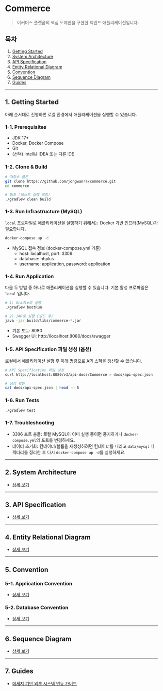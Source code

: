 # Commerce

> 이커머스 플랫폼의 핵심 도메인을 구현한 백엔드 애플리케이션입니다.

## 목차

1. [Getting Started](#1-getting-started)
2. [System Architecture](#2-system-architecture)
3. [API Specification](#3-api-specification)
4. [Entity Relational Diagram](#4-entity-relational-diagram)
5. [Convention](#5-convention)
6. [Sequence Diagram](#6-sequence-diagram)
7. [Guides](#7-guides)

---

## 1. Getting Started

아래 순서대로 진행하면 로컬 환경에서 애플리케이션을 실행할 수 있습니다.

### 1-1. Prerequisites

- JDK 17+
- Docker, Docker Compose
- Git
- (선택) IntelliJ IDEA 또는 다른 IDE

### 1-2. Clone & Build

```bash
# 저장소 클론
git clone https://github.com/jongwanra/commerce.git
cd commerce

# 빌드 (테스트 실행 포함)
./gradlew clean build
```

### 1-3. Run Infrastructure (MySQL)

`local` 프로파일로 애플리케이션을 실행하기 위해서는 Docker 기반 인프라(MySQL)가 필요합니다.

```bash
docker-compose up -d
```

- MySQL 접속 정보 (docker-compose.yml 기준)
    - host: localhost, port: 3306
    - database: hhplus
    - username: application, password: application

### 1-4. Run Application

다음 두 방법 중 하나로 애플리케이션을 실행할 수 있습니다. 기본 활성 프로파일은 `local` 입니다.

```bash
# 1) Gradle로 실행
./gradlew bootRun

# 2) JAR로 실행 (빌드 후)
java -jar build/libs/commerce-*.jar
```

- 기본 포트: 8080
- Swagger UI: http://localhost:8080/docs/swagger

### 1-5. API Specification 파일 생성 (옵션)

로컬에서 애플리케이션 실행 후 아래 명령으로 API 스펙을 갱신할 수 있습니다.

```bash
# API Specification 파일 생성
curl http://localhost:8080/v3/api-docs/Commerce > docs/api-spec.json

# 생성 확인
cat docs/api-spec.json | head -n 5
```

### 1-6. Run Tests

```bash
./gradlew test
```

### 1-7. Troubleshooting

- 3306 포트 충돌: 로컬 MySQL이 이미 실행 중이면 중지하거나 `docker-compose.yml`의 포트를 변경하세요.
- 데이터 초기화: 컨테이너/볼륨을 재생성하려면 컨테이너를 내리고 `data/mysql` 디렉터리를 정리한 후 다시 `docker-compose up -d`를 실행하세요.

---

## 2. System Architecture

- [상세 보기](docs/system_architecture.md)

---

## 3. API Specification

- [상세 보기](https://petstore.swagger.io/?url=https://raw.githubusercontent.com/jongwanra/commerce/jongwanra/impl/docs/api-spec.json)

---

## 4. Entity Relational Diagram

- [상세 보기](docs/erd.md)

---

## 5. Convention

### 5-1. Application Convention

- [상세 보기](docs/application_convention.md)

### 5-2. Database Convention

- [상세 보기](docs/db_convention.md)

---

## 6. Sequence Diagram

- [상세 보기](docs/sequence_diagram.md)

---

## 7. Guides

- [메세지 기반 외부 시스템 연동 가이드](/docs/guide/external_system_integration_guide.md)


